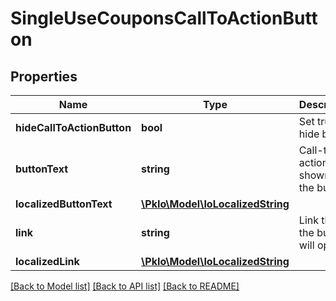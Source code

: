 # SingleUseCouponsCallToActionButton

## Properties
Name | Type | Description | Notes
------------ | ------------- | ------------- | -------------
**hideCallToActionButton** | **bool** | Set true to hide button. | [optional] 
**buttonText** | **string** | Call-to-action text shown on the button. | [optional] 
**localizedButtonText** | [**\PkIo\Model\IoLocalizedString**](IoLocalizedString.md) |  | [optional] 
**link** | **string** | Link that the button will open. | [optional] 
**localizedLink** | [**\PkIo\Model\IoLocalizedString**](IoLocalizedString.md) |  | [optional] 

[[Back to Model list]](../../README.md#documentation-for-models) [[Back to API list]](../../README.md#documentation-for-api-endpoints) [[Back to README]](../../README.md)

